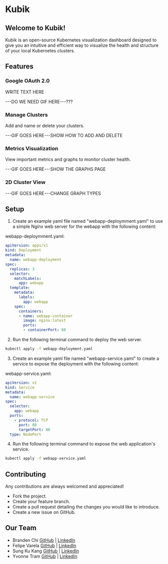 # Kubik

## Welcome to <b>Kubik</b>!
Kubik is an open-source Kubernetes visualization dashboard designed to give you an intuitive and efficient way to visualize the health and structure of your local Kubernetes clusters.

## Features
### Google OAuth 2.0
WRITE TEXT HERE

---DO WE NEED GIF HERE---???

### Manage Clusters
Add and name or delete your clusters.

---GIF GOES HERE---SHOW HOW TO ADD AND DELETE

### Metrics Visualization
View important metrics and graphs to monitor cluster health.

---GIF GOES HERE---SHOW THE GRAPHS PAGE

### 2D Cluster View

---GIF GOES HERE---CHANGE GRAPH TYPES

## Setup
1. Create an example yaml file named "webapp-deploymment.yaml" to use a simple Nginx web server for the webapp with the following content:
  
webapp-deploymment.yaml:
```yaml
apiVersion: apps/v1
kind: Deployment
metadata:
  name: webapp-deployment
spec:
  replicas: 3
  selector:
    matchLabels:
      app: webapp
  template:
    metadata:
      labels:
        app: webapp
    spec:
      containers:
      - name: webapp-container
        image: nginx:latest
        ports:
        - containerPort: 80
```

2. Run the following terminal command to deploy the web server.

```bash
kubectl apply -f webapp-deployment.yaml
```

3. Create an example yaml file named "webapp-service.yaml" to create a service to expose the deployment with the following content:

webapp-service.yaml:
```yaml
apiVersion: v1
kind: Service
metadata:
  name: webapp-service
spec:
  selector:
    app: webapp
  ports:
    - protocol: TCP
      port: 80
      targetPort: 80
  type: NodePort
```

4. Run the following terminal command to expose the web application's service.

```bash
kubectl apply -f webapp-service.yaml
```


## Contributing
Any contributions are always welcomed and appreciated!
* Fork the project.
* Create your feature branch.
* Create a pull request detailing the changes you would like to introduce.
* Create a new issue on GitHub.

## Our Team
* Branden Chi [GitHub](https://github.com/brandenchi) | [LinkedIn]()
* Felipe Varela [GitHub](https://github.com/var-ela) | [LinkedIn]()
* Sung Ku Kang [GitHub](https://github.com/sung-kang) | [LinkedIn]()
* Yvonne Tram [GitHub](https://github.com/yqtram) | [LinkedIn]()